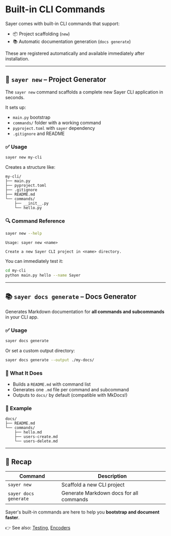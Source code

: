# Built-in CLI Commands

Sayer comes with built-in CLI commands that support:

- 📦 Project scaffolding (`new`)
- 📚 Automatic documentation generation (`docs generate`)

These are registered automatically and available immediately after installation.

---

## 🚀 `sayer new` – Project Generator

The `sayer new` command scaffolds a complete new Sayer CLI application in seconds.

It sets up:

- `main.py` bootstrap
- `commands/` folder with a working command
- `pyproject.toml` with `sayer` dependency
- `.gitignore` and README

### ✅ Usage

```bash
sayer new my-cli
```

Creates a structure like:

```
my-cli/
├── main.py
├── pyproject.toml
├── .gitignore
├── README.md
└── commands/
    ├── __init__.py
    └── hello.py
```

### 🔍 Command Reference

```bash
sayer new --help
```

```
Usage: sayer new <name>

Create a new Sayer CLI project in <name> directory.
```

You can immediately test it:

```bash
cd my-cli
python main.py hello --name Sayer
```

---

## 📚 `sayer docs generate` – Docs Generator

Generates Markdown documentation for **all commands and subcommands** in your CLI app.

### ✅ Usage

```bash
sayer docs generate
```

Or set a custom output directory:

```bash
sayer docs generate --output ./my-docs/
```

### 🧾 What It Does

* Builds a `README.md` with command list
* Generates one `.md` file per command and subcommand
* Outputs to `docs/` by default (compatible with MkDocs!)

### 🧪 Example

```
docs/
├── README.md
└── commands/
    ├── hello.md
    ├── users-create.md
    └── users-delete.md
```

---

## 🧰 Recap

| Command               | Description                             |
| --------------------- | --------------------------------------- |
| `sayer new`           | Scaffold a new CLI project              |
| `sayer docs generate` | Generate Markdown docs for all commands |

Sayer's built-in commands are here to help you **bootstrap and document faster**.

👉 See also: [Testing](./testing.md), [Encoders](./encoders.md)

```
